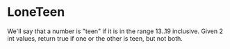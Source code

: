# LoneTeen

We'll say that a number is "teen" if it is in the range 13..19 inclusive.
Given 2 int values, return true if one or the other is teen, but not both.
